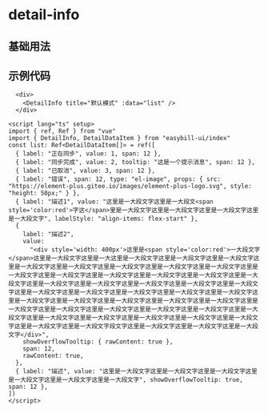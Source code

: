 # detail-info
## 基础用法

  <div>
    <DetailInfo title="默认模式" :data="list" />
  </div>

<script lang="ts" setup>
import { ref, Ref } from "vue"
import { DetailInfo, DetailDataItem } from "easybill-ui/index"
const list: Ref<DetailDataItem[]> = ref([
  { label: "正在同步", value: 1, span: 12 },
  { label: "同步完成", value: 2, tooltip: "这是一个提示消息", span: 12 },
  { label: "已取消", value: 3, span: 12 },
  { label: "错误", span: 12, type: "el-image", props: { src: "https://element-plus.gitee.io/images/element-plus-logo.svg", style: "height: 50px;" } },
  { label: "描述1", value: "这里是一大段文字这里是一大段文<span style='color:red'>字这</span>里是一大段文字这里是一大段文字这里是一大段文字这里是一大段文字", labelStyle: "align-items: flex-start" },
  {
    label: "描述2",
    value:
      "<div style='width: 400px'>这里是<span style='color:red'>一大段文字</span>这里是一大段文字这里是一大这里是一大段文字这里是一大段文字这里是一大段文字这里是一大段文字这里是一大段文字这里是一大段文字这里是一大段文字这里是一大段文字这里是一大段文字这里是一大段文字这里是一大段文字这里是一大段文字这里是一大段文字这里是一大段文字这里是一大段文字这里是一大段文字这里是一大段文字这里是一大段文字这里是一大段文字这里是一大段文字这里是一大段文字这里是一大段文字这里是一大段文字这里是一大段文字这里是一大段文字这里是一大段文字这里是一大段文字这里是一大段文字这里是一大段文字这里是一大段文字这里是一大段文字这里是一大段文字这里是一大段文字这里是一大段文字这里是一大段文字这里是一大段文字这里是一大段文字这里是一大段文字这里是一大段文字这里是一大段文字这里是一大段文字这里是一大段文字段文字这里是一大段文字这里是一大段文字这里是一大段文字</div>",
    showOverflowTooltip: { rawContent: true },
    span: 12,
    rawContent: true,
  },
  { label: "描述", value: "这里是一大段文字这里是一大段文字这里是一大段文字这里是一大段文字这里是一大段文字这里是一大段文字", showOverflowTooltip: true, span: 12 },
])
</script>

## 示例代码
```vue
  <div>
    <DetailInfo title="默认模式" :data="list" />
  </div>

<script lang="ts" setup>
import { ref, Ref } from "vue"
import { DetailInfo, DetailDataItem } from "easybill-ui/index"
const list: Ref<DetailDataItem[]> = ref([
  { label: "正在同步", value: 1, span: 12 },
  { label: "同步完成", value: 2, tooltip: "这是一个提示消息", span: 12 },
  { label: "已取消", value: 3, span: 12 },
  { label: "错误", span: 12, type: "el-image", props: { src: "https://element-plus.gitee.io/images/element-plus-logo.svg", style: "height: 50px;" } },
  { label: "描述1", value: "这里是一大段文字这里是一大段文<span style='color:red'>字这</span>里是一大段文字这里是一大段文字这里是一大段文字这里是一大段文字", labelStyle: "align-items: flex-start" },
  {
    label: "描述2",
    value:
      "<div style='width: 400px'>这里是<span style='color:red'>一大段文字</span>这里是一大段文字这里是一大这里是一大段文字这里是一大段文字这里是一大段文字这里是一大段文字这里是一大段文字这里是一大段文字这里是一大段文字这里是一大段文字这里是一大段文字这里是一大段文字这里是一大段文字这里是一大段文字这里是一大段文字这里是一大段文字这里是一大段文字这里是一大段文字这里是一大段文字这里是一大段文字这里是一大段文字这里是一大段文字这里是一大段文字这里是一大段文字这里是一大段文字这里是一大段文字这里是一大段文字这里是一大段文字这里是一大段文字这里是一大段文字这里是一大段文字这里是一大段文字这里是一大段文字这里是一大段文字这里是一大段文字这里是一大段文字这里是一大段文字这里是一大段文字这里是一大段文字这里是一大段文字这里是一大段文字这里是一大段文字这里是一大段文字这里是一大段文字段文字这里是一大段文字这里是一大段文字这里是一大段文字</div>",
    showOverflowTooltip: { rawContent: true },
    span: 12,
    rawContent: true,
  },
  { label: "描述", value: "这里是一大段文字这里是一大段文字这里是一大段文字这里是一大段文字这里是一大段文字这里是一大段文字", showOverflowTooltip: true, span: 12 },
])
</script>
```
